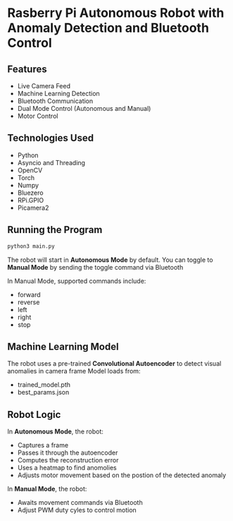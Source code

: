 # Rasberry Pi Autonomous Robot with Anomaly Detection and Bluetooth Control

## Features

- Live Camera Feed
- Machine Learning Detection
- Bluetooth Communication
- Dual Mode Control (Autonomous and Manual)
- Motor Control

## Technologies Used

- Python
- Asyncio and Threading
- OpenCV
- Torch
- Numpy
- Bluezero
- RPi.GPIO
- Picamera2

## Running the Program

```markdown
python3 main.py
```

The robot will start in **Autonomous Mode** by default. You can toggle to **Manual Mode** by sending the toggle command via Bluetooth

In Manual Mode, supported commands include:

- forward
- reverse
- left
- right
- stop

## Machine Learning Model

The robot uses a pre-trained **Convolutional Autoencoder** to detect visual anomalies in camera frame
Model loads from:

- trained_model.pth
- best_params.json

## Robot Logic

In **Autonomous Mode**, the robot:

- Captures a frame
- Passes it through the autoencoder
- Computes the reconstruction error
- Uses a heatmap to find anomolies
- Adjusts motor movement based on the postion of the detected anomaly

In **Manual Mode**, the robot:

- Awaits movement commands via Bluetooth
- Adjust PWM duty cyles to control motion
